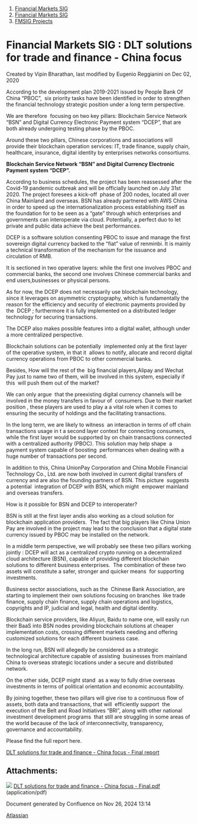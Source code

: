 1. [Financial Markets SIG](index.html)
2. [Financial Markets SIG](Financial-Markets-SIG_20545549.html)
3. [FMSIG Projects](FMSIG-Projects_20545678.html)

# Financial Markets SIG : DLT solutions for trade and finance - China focus

Created by Vipin Bharathan, last modified by Eugenio Reggianini on Dec 02, 2020

According to the development plan 2019-2021 issued by People Bank Of China “PBOC”,  six priority tasks have been identified in order to strengthen the financial technology strategic position under a long term perspective. 

We are therefore  focusing on two key pillars: Blockchain Service Network “BSN” and Digital Currency Electronic Payment system “DCEP”, that are both already undergoing testing phase by the PBOC.

Around these two pillars, Chinese corporations and associations will provide their blockchain operation services: IT, trade finance, supply chain, healthcare, insurance, digital identity by enterprises networks consortiums.

**Blockchain Service Network “BSN” and Digital Currency Electronic Payment system “DCEP”.**

According to business schedules, the project has been reassessed after the Covid-19 pandemic outbreak and will be officially launched on July 31st 2020. The project foresees a kick-off  phase of 200 nodes, located all over China Mainland and overseas. BSN has already partnered with AWS China in order to speed up the internationalization process establishing itself as the foundation for to be seen as a “gate” through which enterprises and governments can interoperate via cloud. Potentially, a perfect duo to let private and public data achieve the best performances.

DCEP is a software solution consenting PBOC to issue and manage the first sovereign digital currency backed to the “fiat” value of renminbi. It is mainly a technical transformation of the mechanism for the issuance and circulation of RMB. 

It is sectioned in two operative layers: while the first one involves PBOC and commercial banks, the second one involves Chinese commercial banks and end users,businesses or physical persons.

As for now, the DCEP does not necessarily use blockchain technology, since it leverages on asymmetric cryptography, which is fundamentally the reason for the efficiency and security of electronic payments provided by the  DCEP ; furthermore it is fully implemented on a distributed ledger technology for securing transactions.

The DCEP also makes possible features into a digital wallet, although under a more centralized perspective.

Blockchain solutions can be potentially  implemented only at the first layer of the operative system, in that it  allows to notify, allocate and record digital currency operations from PBOC to other commercial banks.

Besides, How will the rest of the  big financial players,Alipay and Wechat Pay just to name two of them, will be involved in this system, especially if this  will push them out of the market?

We can only argue  that the preexisting digital currency channels will be involved in the money transfers in favour of  consumers. Due to their market position , these players are used to play a a vital role when it comes to  ensuring the security of holdings and the facilitating transactions.

In the long term, we are likely to witness  an interaction in terms of off chain transactions usage in t a second layer context for connecting consumers, while the first layer would be supported by on chain transactions connected with a centralized authority (PBOC). This solution may help shape  a payment system capable of boosting  performances when dealing with a huge number of transactions per second.

In addition to this, China UnionPay Corporation and China Mobile Financial Technology Co., Ltd. are now both involved in current digital transfers of currency and are also the founding partners of BSN. This picture  suggests  a potential  integration of DCEP with BSN, which might  empower mainland and overseas transfers.

How is it possible for BSN and DCEP to interoperater? 

BSN is still at the first layer andis also working as a cloud solution for blockchain application providers.  The fact that big players like China Union Pay are involved in the project may lead to the conclusion that a digital state currency issued by PBOC may be installed on the network.

In a middle term perspective, we will probably see these two pillars working jointly : DCEP will act as a centralized crypto running on a decentralized cloud architecture (BSN), capable of providing different blockchain solutions to different business enterprises.  The combination of these two assets will constitute a safer, stronger and quicker means  for supporting investments.

Business sector associations, such as the  Chinese Bank Association, are starting to implement their own solutions focusing on branches  like trade finance, supply chain finance, supply chain operations and logistics, copyrights and IP, judicial and legal, health and digital identity.

Blockchain service providers, like Aliyun, Baidu to name one, will easily run their BaaS into BSN nodes providing blockchain solutions at cheaper implementation costs, crossing different markets needing and offering customized solutions for each different business case.

In the long run, BSN will allegedly be considered as a strategic technological architecture capable of assisting  businesses from mainland China to overseas strategic locations under a secure and distributed network.

On the other side, DCEP might stand  as a way to fully drive overseas investments in terms of political orientation and economic accountability.

By joining together, these two pillars will give rise to a continuous flow of assets, both data and transactions, that will  efficiently support  the execution of the Belt and Road Initiatives “BRI”, along with other national investment development programs  that still are struggling in some areas of the world because of the lack of interconnectivity, transparency, governance and accountability.

Please find the full report here.

[DLT solutions for trade and finance - China focus - Final report](attachments/20545642/20559275.pdf)

## Attachments:

![](images/icons/bullet_blue.gif) [DLT solutions for trade and finance - China focus - Final.pdf](attachments/20545642/20559275.pdf) (application/pdf)

Document generated by Confluence on Nov 26, 2024 13:14

[Atlassian](http://www.atlassian.com/)
